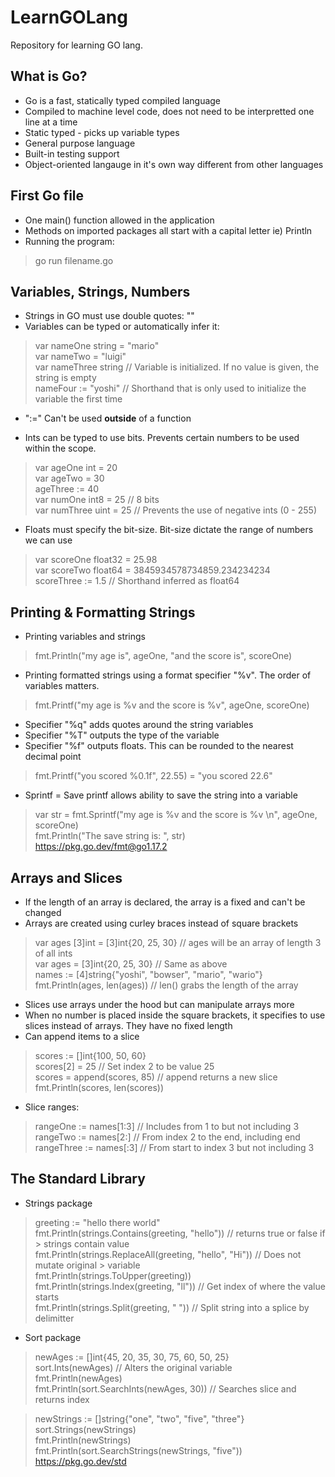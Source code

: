 # LearnGOLang
Repository for learning GO lang.

## What is Go?
- Go is a fast, statically typed compiled language
- Compiled to machine level code, does not need to be interpretted one line at a time
- Static typed - picks up variable types
- General purpose language
- Built-in testing support
- Object-oriented langauge in it's own way different from other languages

## First Go file
- One main() function allowed in the application
- Methods on imported packages all start with a capital letter ie) Println
- Running the program: 
> go run filename.go

## Variables, Strings, Numbers
- Strings in GO must use double quotes: ""
- Variables can be typed or automatically infer it:
> var nameOne string = "mario"  
> var nameTwo = "luigi"  
> var nameThree string // Variable is initialized. If no value is given, the string is empty  
> nameFour := "yoshi" // Shorthand that is only used to initialize the variable the first time  

- ":=" Can't be used **outside** of a function

- Ints can be typed to use bits. Prevents certain numbers to be used within the scope.
> var ageOne int = 20  
> var ageTwo = 30  
> ageThree := 40  
> var numOne int8 = 25 // 8 bits  
> var numThree uint = 25 // Prevents the use of negative ints (0 - 255)

- Floats must specify the bit-size. Bit-size dictate the range of numbers we can use
> var scoreOne float32 = 25.98  
> var scoreTwo float64 = 3845934578734859.234234234  
> scoreThree := 1.5 // Shorthand inferred as float64  

## Printing & Formatting Strings
- Printing variables and strings
> fmt.Println("my age is", ageOne, "and the score is", scoreOne)
- Printing formatted strings using a format specifier "%v". The order of variables matters.
> fmt.Printf("my age is %v and the score is %v", ageOne, scoreOne)
- Specifier "%q" adds quotes around the string variables
- Specifier "%T" outputs the type of the variable
- Specifier "%f" outputs floats. This can be rounded to the nearest decimal point
> fmt.Printf("you scored %0.1f", 22.55) = "you scored 22.6"
- Sprintf = Save printf allows ability to save the string into a variable
> var str = fmt.Sprintf("my age is %v and the score is %v \n", ageOne, scoreOne)  
> fmt.Println("The save string is: ", str)  
https://pkg.go.dev/fmt@go1.17.2

## Arrays and Slices
- If the length of an array is declared, the array is a fixed and can't be changed
- Arrays are created using curley braces instead of square brackets
> var ages [3]int = [3]int{20, 25, 30} // ages will be an array of length 3 of all ints  
> var ages = [3]int{20, 25, 30} // Same as above  
> names := [4]string{"yoshi", "bowser", "mario", "wario"}  
> fmt.Println(ages, len(ages)) // len() grabs the length of the array

- Slices use arrays under the hood but can manipulate arrays more
- When no number is placed inside the square brackets, it specifies to use slices instead of arrays. They have no fixed length
- Can append items to a slice
> scores := []int{100, 50, 60}  
> scores[2] = 25              // Set index 2 to be value 25  
> scores = append(scores, 85) // append returns a new slice  
> fmt.Println(scores, len(scores))  
- Slice ranges:
> rangeOne := names[1:3] // Includes from 1 to but not including 3  
> rangeTwo := names[2:]   // From index 2 to the end, including end  
> rangeThree := names[:3] // From start to index 3 but not including 3  

## The Standard Library
- Strings package
> greeting := "hello there world"  
> fmt.Println(strings.Contains(greeting, "hello"))         // returns true or false if > strings contain value  
> fmt.Println(strings.ReplaceAll(greeting, "hello", "Hi")) // Does not mutate original > variable  
> fmt.Println(strings.ToUpper(greeting))  
> fmt.Println(strings.Index(greeting, "ll")) // Get index of where the value starts  
> fmt.Println(strings.Split(greeting, " "))  // Split string into a splice by delimitter  
- Sort package
> newAges := []int{45, 20, 35, 30, 75, 60, 50, 25}  
> sort.Ints(newAges) // Alters the original variable  
> fmt.Println(newAges)  
> fmt.Println(sort.SearchInts(newAges, 30)) // Searches slice and returns index  

> newStrings := []string{"one", "two", "five", "three"}  
> sort.Strings(newStrings)  
> fmt.Println(newStrings)  
> fmt.Println(sort.SearchStrings(newStrings, "five"))  
https://pkg.go.dev/std
